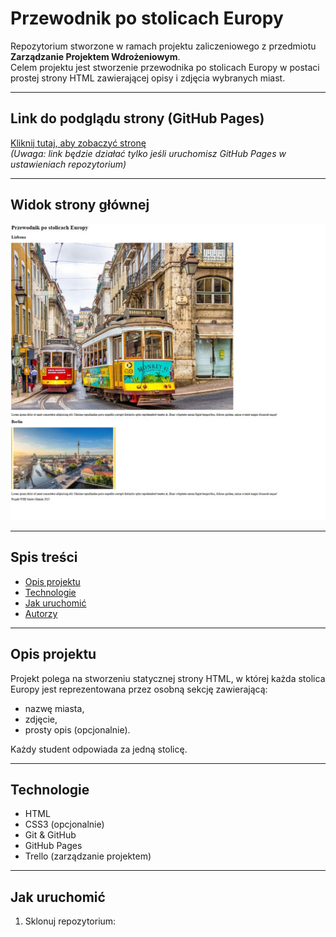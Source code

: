# Przewodnik po stolicach Europy

Repozytorium stworzone w ramach projektu zaliczeniowego z przedmiotu **Zarządzanie Projektem Wdrożeniowym**.  
Celem projektu jest stworzenie przewodnika po stolicach Europy w postaci prostej strony HTML zawierającej opisy i zdjęcia wybranych miast.

---

## Link do podglądu strony (GitHub Pages)

[Kliknij tutaj, aby zobaczyć stronę](https://github.com/Adek1203/wz-inin5-hyb-wszyscy)  
*(Uwaga: link będzie działać tylko jeśli uruchomisz GitHub Pages w ustawieniach repozytorium)*

---

## Widok strony głównej

![Zrzut ekranu](img/zrzut.jpg)

---

## Spis treści

- [Opis projektu](#opis-projektu)
- [Technologie](#technologie)
- [Jak uruchomić](#jak-uruchomić)
- [Autorzy](#autorzy)

---

## Opis projektu

Projekt polega na stworzeniu statycznej strony HTML, w której każda stolica Europy jest reprezentowana przez osobną sekcję zawierającą:
- nazwę miasta,
- zdjęcie,
- prosty opis (opcjonalnie).

Każdy student odpowiada za jedną stolicę.

---

## Technologie

- HTML
- CSS3 (opcjonalnie)
- Git & GitHub
- GitHub Pages
- Trello (zarządzanie projektem)

---

## Jak uruchomić

1. Sklonuj repozytorium:
